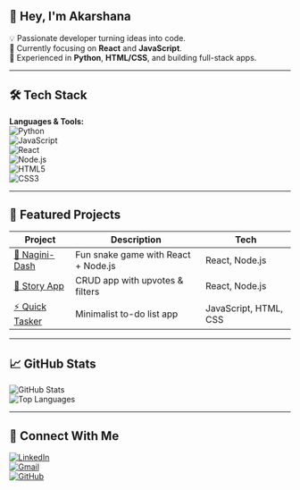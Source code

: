 ## 👋 Hey, I'm Akarshana

💡 Passionate developer turning ideas into code.  
🎯 Currently focusing on **React** and **JavaScript**.  
🚀 Experienced in **Python**, **HTML/CSS**, and building full-stack apps.  

---

## 🛠 Tech Stack

**Languages & Tools:**  
![Python](https://img.shields.io/badge/Python-3776AB?style=for-the-badge&logo=python&logoColor=white)  
![JavaScript](https://img.shields.io/badge/JavaScript-F7DF1E?style=for-the-badge&logo=javascript&logoColor=black)  
![React](https://img.shields.io/badge/React-61DAFB?style=for-the-badge&logo=react&logoColor=black)  
![Node.js](https://img.shields.io/badge/Node.js-339933?style=for-the-badge&logo=nodedotjs&logoColor=white)  
![HTML5](https://img.shields.io/badge/HTML5-E34F26?style=for-the-badge&logo=html5&logoColor=white)  
![CSS3](https://img.shields.io/badge/CSS3-1572B6?style=for-the-badge&logo=css3&logoColor=white)  

---

## 🌟 Featured Projects

| Project | Description | Tech |
|---------|-------------|------|
| [🐍 Nagini-Dash](https://github.com/Akarshana06/nagini-dash) | Fun snake game with React + Node.js | React, Node.js |
| [📖 Story App](https://github.com/Akarshana06/story-app) | CRUD app with upvotes & filters | React, Node.js |
| [⚡ Quick Tasker](https://github.com/Akarshana06/quick-tasker) | Minimalist to-do list app | JavaScript, HTML, CSS |

---

## 📈 GitHub Stats

![GitHub Stats](https://github-readme-stats.vercel.app/api?username=Akarshana06&show_icons=true&theme=tokyonight)  
![Top Languages](https://github-readme-stats.vercel.app/api/top-langs/?username=Akarshana06&layout=compact&theme=tokyonight)  

---

## 🤝 Connect With Me

[![LinkedIn](https://img.shields.io/badge/LinkedIn-0A66C2?style=for-the-badge&logo=linkedin&logoColor=white)](https://www.linkedin.com/in/s-akarshana-3460b4357/)  
[![Gmail](https://img.shields.io/badge/Email-D14836?style=for-the-badge&logo=gmail&logoColor=white)](mailto:akarshanagokul06@gmail.com)  
[![GitHub](https://img.shields.io/badge/GitHub-181717?style=for-the-badge&logo=github&logoColor=white)](https://github.com/Akarshana06)  

